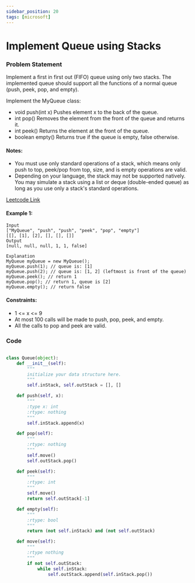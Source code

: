 ```yaml
---
sidebar_position: 20
tags: [microsoft]
---
```


# Implement Queue using Stacks

### Problem Statement

Implement a first in first out (FIFO) queue using only two stacks. The implemented queue should support all the functions of a normal queue (push, peek, pop, and empty).

Implement the MyQueue class:

- void push(int x) Pushes element x to the back of the queue.
- int pop() Removes the element from the front of the queue and returns it.
- int peek() Returns the element at the front of the queue.
- boolean empty() Returns true if the queue is empty, false otherwise.

#### Notes:

- You must use only standard operations of a stack, which means only push to top, peek/pop from top, size, and is empty operations are valid.
- Depending on your language, the stack may not be supported natively. You may simulate a stack using a list or deque (double-ended queue) as long as you use only a stack's standard operations.

[Leetcode Link](https://leetcode.com/problems/implement-queue-using-stacks/)

#### Example 1:

```
Input
["MyQueue", "push", "push", "peek", "pop", "empty"]
[[], [1], [2], [], [], []]
Output
[null, null, null, 1, 1, false]

Explanation
MyQueue myQueue = new MyQueue();
myQueue.push(1); // queue is: [1]
myQueue.push(2); // queue is: [1, 2] (leftmost is front of the queue)
myQueue.peek(); // return 1
myQueue.pop(); // return 1, queue is [2]
myQueue.empty(); // return false
```

#### Constraints:

- 1 <= x <= 9
- At most 100 calls will be made to push, pop, peek, and empty.
- All the calls to pop and peek are valid.

### Code

```python title="Python Code"

class Queue(object):
    def __init__(self):
        """
        initialize your data structure here.
        """
        self.inStack, self.outStack = [], []

    def push(self, x):
        """
        :type x: int
        :rtype: nothing
        """
        self.inStack.append(x)

    def pop(self):
        """
        :rtype: nothing
        """
        self.move()
        self.outStack.pop()

    def peek(self):
        """
        :rtype: int
        """
        self.move()
        return self.outStack[-1]

    def empty(self):
        """
        :rtype: bool
        """
        return (not self.inStack) and (not self.outStack)

    def move(self):
        """
        :rtype nothing
        """
        if not self.outStack:
            while self.inStack:
                self.outStack.append(self.inStack.pop())
```
